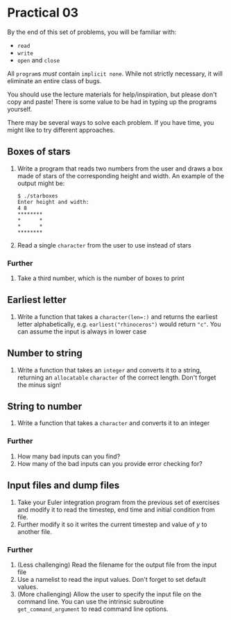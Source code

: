Practical 03
============

By the end of this set of problems, you will be familiar with:

- `read`
- `write`
- `open` and `close`

All `program`s _must_ contain `implicit none`. While not strictly
necessary, it will eliminate an entire class of bugs.

You should use the lecture materials for help/inspiration, but please
don't copy and paste! There is some value to be had in typing up the
programs yourself.

There may be several ways to solve each problem. If you have time, you
might like to try different approaches.

Boxes of stars
--------------

1. Write a program that reads two numbers from the user and draws a
   box made of stars of the corresponding height and width. An example
   of the output might be:

   ```
   $ ./starboxes
   Enter height and width:
   4 8
   ********
   *      *
   *      *
   ********
   ```
2. Read a single `character` from the user to use instead of stars

### Further

1. Take a third number, which is the number of boxes to print

Earliest letter
---------------

1. Write a function that takes a `character(len=:)` and returns the
   earliest letter alphabetically, e.g. `earliest("rhinoceros")` would
   return `"c"`. You can assume the input is always in lower case

Number to string
----------------

1. Write a function that takes an `integer` and converts it to a
   string, returning an `allocatable` `character` of the correct
   length. Don't forget the minus sign!

String to number
----------------

1. Write a function that takes a `character` and converts it to an
   integer

### Further

1. How many bad inputs can you find?
2. How many of the bad inputs can you provide error checking for?

Input files and dump files
--------------------------

1. Take your Euler integration program from the previous set of
   exercises and modify it to read the timestep, end time and initial
   condition from file.
2. Further modify it so it writes the current timestep and value of
   $y$ to another file.

### Further

1. (Less challenging) Read the filename for the output file from the input file
2. Use a namelist to read the input values. Don't forget to set
   default values.
3. (More challenging) Allow the user to specify the input file on the
   command line. You can use the intrinsic subroutine
   `get_command_argument` to read command line options.
